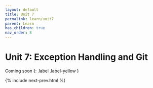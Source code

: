 ```yaml
---
layout: default
title: Unit 7
permalink: learn/unit7
parent: Learn
has_children: true
nav_order: 8
---
```


# Unit 7: Exception Handling and Git

<!-- prettier-ignore-start -->

Coming soon
{: .label .label-yellow }

<!-- prettier-ignore-end -->

{% include next-prev.html %}
